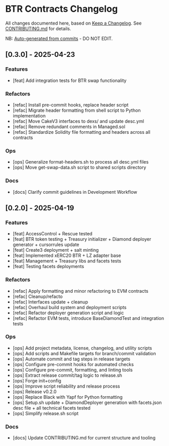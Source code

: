 # BTR Contracts Changelog

All changes documented here, based on [Keep a Changelog](https://keepachangelog.com).
See [CONTRIBUTING.md](./CONTRIBUTING.md) for details.

NB: [Auto-generated from commits](./scripts/release.py) - DO NOT EDIT.


## [0.3.0] - 2025-04-23

### Features
- [feat] Add integration tests for BTR swap functionality

### Refactors
- [refac] Install pre-commit hooks, replace header script
- [refac] Migrate header formatting from shell script to Python implementation
- [refac] Move CakeV3 interfaces to dexs/ and update desc.yml
- [refac] Remove redundant comments in Managed.sol
- [refac] Standardize Solidity file formatting and headers across all contracts

### Ops
- [ops] Generalize format-headers.sh to process all desc.yml files
- [ops] Move get-swap-data.sh script to shared scripts directory

### Docs
- [docs] Clarify commit guidelines in Development Workflow


## [0.2.0] - 2025-04-19

### Features
- [feat] AccessControl + Rescue tested
- [feat] BTR token testing + Treasury initializer + Diamond deployer generator + cursorrules update
- [feat] Create3 deployment + salt minting
- [feat] Implemented xERC20 BTR + LZ adapter base
- [feat] Management + Treasury libs and facets tests
- [feat] Testing facets deployments

### Refactors
- [refac] Apply formatting and minor refactoring to EVM contracts
- [refac] Cleanup/refacto
- [refac] Interfaces update + cleanup
- [refac] Overhaul build system and deployment scripts
- [refac] Refactor deployer generation script and logic
- [refac] Refactor EVM tests, introduce BaseDiamondTest and integration tests

### Ops
- [ops] Add project metadata, license, changelog, and utility scripts
- [ops] Add scripts and Makefile targets for branch/commit validation
- [ops] Automate commit and tag steps in release targets
- [ops] Configure pre-commit hooks for automated checks
- [ops] Configure pre-commit, formatting, and linting tools
- [ops] Extract release commit/tag logic to release.sh
- [ops] Forge init+config
- [ops] Improve script reliability and release process
- [ops] Release v0.2.0
- [ops] Replace Black with Yapf for Python formatting
- [ops] Setup.sh update + DiamondDeployer generation with facets.json desc file + all technical facets tested
- [ops] Simplify release.sh script

### Docs
- [docs] Update CONTRIBUTING.md for current structure and tooling
